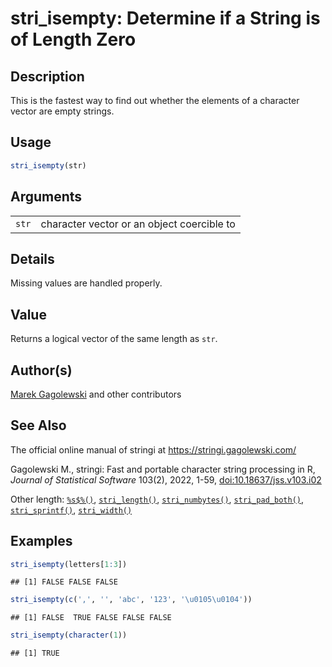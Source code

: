 # stri_isempty: Determine if a String is of Length Zero

## Description

This is the fastest way to find out whether the elements of a character vector are empty strings.

## Usage

``` r
stri_isempty(str)
```

## Arguments

|       |                                            |
|-------|--------------------------------------------|
| `str` | character vector or an object coercible to |

## Details

Missing values are handled properly.

## Value

Returns a logical vector of the same length as `str`.

## Author(s)

[Marek Gagolewski](https://www.gagolewski.com/) and other contributors

## See Also

The official online manual of <span class="pkg">stringi</span> at <https://stringi.gagolewski.com/>

Gagolewski M., <span class="pkg">stringi</span>: Fast and portable character string processing in R, *Journal of Statistical Software* 103(2), 2022, 1-59, [doi:10.18637/jss.v103.i02](https://doi.org/10.18637/jss.v103.i02)

Other length: [`%s$%()`](+25s+24+25.md), [`stri_length()`](stri_length.md), [`stri_numbytes()`](stri_numbytes.md), [`stri_pad_both()`](stri_pad.md), [`stri_sprintf()`](stri_sprintf.md), [`stri_width()`](stri_width.md)

## Examples




```r
stri_isempty(letters[1:3])
```

```
## [1] FALSE FALSE FALSE
```

```r
stri_isempty(c(',', '', 'abc', '123', '\u0105\u0104'))
```

```
## [1] FALSE  TRUE FALSE FALSE FALSE
```

```r
stri_isempty(character(1))
```

```
## [1] TRUE
```
